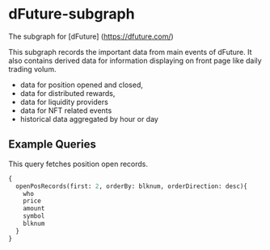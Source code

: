 # dFuture-subgraph

The subgraph for [dFuture] (https://dfuture.com/)

This subgraph records the important data from main events of dFuture. It also contains derived data for information displaying on front page like daily trading volum.

- data for position opened and closed,
- data for distributed rewards,
- data for liquidity providers
- data for NFT related events
- historical data aggregated by hour or day

## Example Queries

This query fetches position open records.

```graphql
{  
  openPosRecords(first: 2, orderBy: blknum, orderDirection: desc){
    who
    price
    amount
    symbol
    blknum
  }  
}
```
